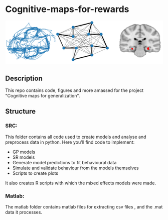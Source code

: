 # Cognitive-maps-for-rewards

![](imgs/github-page.png)

## Description
This repo contains code, figures and more amassed for the project "Cognitive maps for generalization".

## Structure
### SRC: 
This folder contains all code used to create models and analyse and preprocess data in python.
Here you'll find code to implement:
* GP models
* SR models
* Generate model predictions to fit behavioural data
* Simulate and validate behaviour from the models themselves
* Scripts to create plots

It also creates R scripts with which the mixed effects models were made. 

### Matlab:
The matlab folder contains matlab files for extracting csv files , and the .mat data it processes. 

